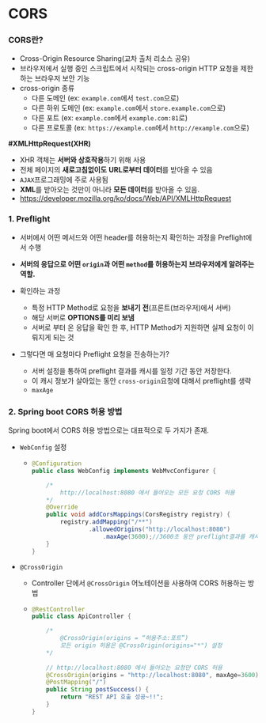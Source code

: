 # CORS



### CORS란?

- Cross-Origin Resource Sharing(교차 출처 리소스 공유)
- 브라우저에서 실행 중인 스크립트에서 시작되는 cross-origin HTTP 요청을 제한하는 브라우저 보안 기능
- cross-origin 종류
  - 다른 도메인 (ex: `example.com`에서 `test.com`으로)
  - 다른 하위 도메인 (ex: `example.com`에서 `store.example.com`으로)
  - 다른 포트 (ex: `example.com`에서 `example.com:81`로)
  - 다른 프로토콜 (ex: `https://example.com`에서 `http://example.com`으로)



**#XMLHttpRequest(XHR)**

- XHR 객체는 **서버와 상호작용**하기 위해 사용
- 전체 페이지의 **새로고침없이도** **URL로부터 데이터**를 받아올 수 있음
- `AJAX`프로그래밍에 주로 사용됨
- **XML**를 받아오는 것만이 아니라 **모든 데이터**를 받아올 수 있음.
- https://developer.mozilla.org/ko/docs/Web/API/XMLHttpRequest



### 1. Preflight

- 서버에서 어떤 메서드와 어떤 header를 허용하는지 확인하는 과정을 Preflight에서 수행
- **서버의 응답으로 어떤 `origin`과 어떤 `method`를 허용하는지 브라우저에게 알려주는 역할.**
- 확인하는 과정
  - 특정 HTTP Method로 요청을 **보내기 전**(프론트(브라우저)에서 서버)
  - 해당 서버로 **OPTIONS를 미리 보냄**
  - 서버로 부터 온 응답을 확인 한 후, HTTP Method가 지원하면 실제 요청이 이뤄지게 되는 것

- 그렇다면 매 요청마다 Preflight 요청을 전송하는가?
  - 서버 설정을 통하여 preflight 결과를 캐시를 일정 기간 동안 저장한다.
  - 이 캐시 정보가 살아있는 동안 `cross-origin`요청에 대해서 preflight를 생략
  - `maxAge`







### 2. Spring boot CORS 허용 방법

Spring boot에서 CORS 허용 방법으로는 대표적으로 두 가지가 존재.

- `WebConfig` 설정

  - ```java
    @Configuration
    public class WebConfig implements WebMvcConfigurer {
    
        /*
            http://localhost:8080 에서 들어오는 모든 요청 CORS 허용
        */
        @Override
        public void addCorsMappings(CorsRegistry registry) {
            registry.addMapping("/**")
                    .allowedOrigins("http://localhost:8080")
              			.maxAge(3600);//3600초 동안 preflight결과를 캐시에 저장
        }
    }
    ```

    





- `@CrossOrigin`

  - Controller 단에서 `@CrossOrigin` 어노테이션을 사용하여 CORS 허용하는 방법

  - ```java
    @RestController
    public class ApiController {
    
        /*
            @CrossOrigin(origins = “허용주소:포트”)
            모든 origin 허용은 @CrossOrigin(origins="*") 설정
        */
            
        // http://localhost:8080 에서 들어오는 요청만 CORS 허용
        @CrossOrigin(origins = "http://localhost:8080", maxAge=3600)
        @PostMapping("/")
        public String postSuccess() {
            return "REST API 호출 성공~!!";
        }
    }
    ```

    